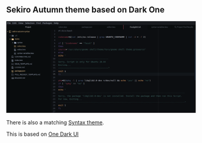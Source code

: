 ## Sekiro Autumn theme based on Dark One

![Alt text](screen.png)

There is also a matching [Syntax theme](https://github.com/JohnOberhauser/sekiro-autumn-syntax).

This is based on [One Dark UI](https://github.com/atom/one-dark-ui)
